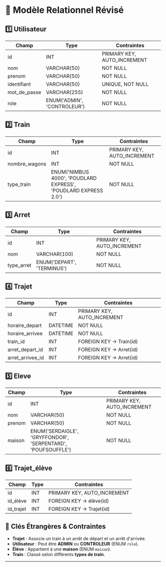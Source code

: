 # 📌 Modèle Relationnel Révisé

## 1️⃣ Utilisateur
| Champ         | Type           | Contraintes  |
|--------------|--------------|-------------|
| id          | INT | PRIMARY KEY, AUTO_INCREMENT |
| nom        | VARCHAR(50) | NOT NULL |
| prenom     | VARCHAR(50) | NOT NULL |
| identifiant | VARCHAR(50) | UNIQUE, NOT NULL |
| mot_de_passe | VARCHAR(255) | NOT NULL |
| role       | ENUM('ADMIN', 'CONTROLEUR') | NOT NULL |

## 2️⃣ Train
| Champ         | Type           | Contraintes  |
|--------------|--------------|-------------|
| id          | INT | PRIMARY KEY, AUTO_INCREMENT |
| nombre_wagons | INT | NOT NULL |
| type_train | ENUM('NIMBUS 4000', 'POUDLARD EXPRESS', 'POUDLARD EXPRESS 2.0') | NOT NULL |

## 3️⃣ Arret
| Champ         | Type           | Contraintes  |
|--------------|--------------|-------------|
| id          | INT | PRIMARY KEY, AUTO_INCREMENT |
| nom        | VARCHAR(100) | NOT NULL |
| type_arret | ENUM('DEPART', 'TERMINUS') | NOT NULL |

## 4️⃣ Trajet
| Champ         | Type           | Contraintes  |
|--------------|--------------|-------------|
| id          | INT | PRIMARY KEY, AUTO_INCREMENT |
| horaire_depart | DATETIME | NOT NULL |
| horaire_arrivee | DATETIME | NOT NULL |
| train_id    | INT | FOREIGN KEY → Train(id) |
| arret_depart_id | INT | FOREIGN KEY → Arret(id) |
| arret_arrivee_id | INT | FOREIGN KEY → Arret(id) |

## 5️⃣ Eleve
| Champ         | Type           | Contraintes  |
|--------------|--------------|-------------|
| id          | INT | PRIMARY KEY, AUTO_INCREMENT |
| nom        | VARCHAR(50) | NOT NULL |
| prenom     | VARCHAR(50) | NOT NULL |
| maison     | ENUM('SERDAIGLE', 'GRYFFONDOR', 'SERPENTARD', 'POUFSOUFFLE') | NOT NULL |

## 6️⃣ Trajet_élève
| Champ         | Type           | Contraintes  |
|--------------|--------------|-------------|
| id          | INT | PRIMARY KEY, AUTO_INCREMENT |
|id_élève     | INT | FOREIGN KEY → élève(id)|
|id_trajet    | INT | FOREIGN KEY → Trajet(id)|

## 🔗 Clés Étrangères & Contraintes
- **Trajet** : Associe un train à un arrêt de départ et un arrêt d'arrivée.
- **Utilisateur** : Peut être **ADMIN** ou **CONTROLEUR** (ENUM `role`).
- **Élève** : Appartient à une **maison** (ENUM `maison`).
- **Train** : Classé selon différents **types de train**.

---
